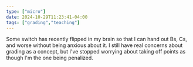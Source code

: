 ```yaml
---
type: ["micro"]
date: 2024-10-29T11:23:41-04:00
tags: ["grading","teaching"]
---
```

Some switch has recently flipped in my brain so that I can hand out Bs, Cs, and worse without being anxious about it. I still have real concerns about grading as a concept, but I've stopped worrying about taking off points as though I'm the one being penalized.
